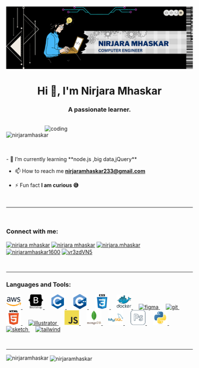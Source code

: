 ![logo](https://github.com/nirjaramhaskar/nirjaramhaskar/blob/main/hello.png)
<h1 align="center">Hi 👋, I'm Nirjara Mhaskar</h1>
<h3 align="center">A passionate learner.</h3>
<br>
<img align="right" alt="coding" width= "400" src="https://cdn.dribbble.com/users/1668950/screenshots/3863114/rodoshi.gif">

<p align="left"> <img src="https://komarev.com/ghpvc/?username=nirjaramhaskar&label=Profile%20views&color=0e75b6&style=flat" alt="nirjaramhaskar" /> </p>
<br>
<br>
- 🌱 I’m currently learning **node.js ,big data,jQuery**

- 📫 How to reach me **nirjaramhaskar233@gmail.com**

- ⚡ Fun fact **I am curious 😅**
<br>
<hr>
<br>

<h3 align="left">Connect with me:</h3>
<p align="left">
<a href="https://linkedin.com/in/nirjara mhaskar" target="blank"><img align="center" src="https://raw.githubusercontent.com/rahuldkjain/github-profile-readme-generator/master/src/images/icons/Social/linked-in-alt.svg" alt="nirjara mhaskar" height="30" width="40" /></a>
<a href="https://fb.com/nirjara mhaskar" target="blank"><img align="center" src="https://raw.githubusercontent.com/rahuldkjain/github-profile-readme-generator/master/src/images/icons/Social/facebook.svg" alt="nirjara mhaskar" height="30" width="40" /></a>
<a href="https://instagram.com/nirjara.mhaskar" target="blank"><img align="center" src="https://raw.githubusercontent.com/rahuldkjain/github-profile-readme-generator/master/src/images/icons/Social/instagram.svg" alt="nirjara.mhaskar" height="30" width="40" /></a>
<a href="https://www.youtube.com/c/nirjaramhaskar1600" target="blank"><img align="center" src="https://raw.githubusercontent.com/rahuldkjain/github-profile-readme-generator/master/src/images/icons/Social/youtube.svg" alt="nirjaramhaskar1600" height="30" width="40" /></a>
<a href="https://discord.gg/vr3zdVN5" target="blank"><img align="center" src="https://raw.githubusercontent.com/rahuldkjain/github-profile-readme-generator/master/src/images/icons/Social/discord.svg" alt="vr3zdVN5" height="30" width="40" /></a>
</p>
<br>
<hr>
<h3 align="left">Languages and Tools:</h3>
<p align="left"> 
  <a href="https://aws.amazon.com" target="_blank" rel="noreferrer"> <img src="https://raw.githubusercontent.com/devicons/devicon/master/icons/amazonwebservices/amazonwebservices-original-wordmark.svg" alt="aws" width="40" height="40"/> </a> &nbsp &nbsp
  <a href="https://getbootstrap.com" target="_blank" rel="noreferrer">
  <img src="https://raw.githubusercontent.com/devicons/devicon/master/icons/bootstrap/bootstrap-plain-wordmark.svg" alt="bootstrap" width="40" height="40"/> </a> &nbsp &nbsp
  <a href="https://www.cprogramming.com/" target="_blank" rel="noreferrer"> <img src="https://raw.githubusercontent.com/devicons/devicon/master/icons/c/c-original.svg" alt="c" width="40" height="40"/> </a> &nbsp &nbsp
  <a href="https://www.w3schools.com/cpp/" target="_blank" rel="noreferrer"> <img src="https://raw.githubusercontent.com/devicons/devicon/master/icons/cplusplus/cplusplus-original.svg" alt="cplusplus" width="40" height="40"/> </a> 
  &nbsp &nbsp
  <a href="https://www.w3schools.com/css/" target="_blank" rel="noreferrer"> <img src="https://raw.githubusercontent.com/devicons/devicon/master/icons/css3/css3-original-wordmark.svg" alt="css3" width="40" height="40"/> </a>
  &nbsp &nbsp
  <a href="https://www.docker.com/" target="_blank" rel="noreferrer"> <img src="https://raw.githubusercontent.com/devicons/devicon/master/icons/docker/docker-original-wordmark.svg" alt="docker" width="40" height="40"/> </a>
  &nbsp &nbsp
  <a href="https://www.figma.com/" target="_blank" rel="noreferrer"> <img src="https://www.vectorlogo.zone/logos/figma/figma-icon.svg" alt="figma" width="40" height="40"/> </a> 
  &nbsp &nbsp
  <a href="https://git-scm.com/" target="_blank" rel="noreferrer"> <img src="https://www.vectorlogo.zone/logos/git-scm/git-scm-icon.svg" alt="git" width="40" height="40"/> </a> 
  &nbsp &nbsp
  <a href="https://www.w3.org/html/" target="_blank" rel="noreferrer"> <img src="https://raw.githubusercontent.com/devicons/devicon/master/icons/html5/html5-original-wordmark.svg" alt="html5" width="40" height="40"/> </a> 
  &nbsp &nbsp
  <a href="https://www.adobe.com/in/products/illustrator.html" target="_blank" rel="noreferrer"> <img src="https://www.vectorlogo.zone/logos/adobe_illustrator/adobe_illustrator-icon.svg" alt="illustrator" width="40" height="40"/> </a> 
  &nbsp &nbsp
  <a href="https://developer.mozilla.org/en-US/docs/Web/JavaScript" target="_blank" rel="noreferrer"> <img src="https://raw.githubusercontent.com/devicons/devicon/master/icons/javascript/javascript-original.svg" alt="javascript" width="40" height="40"/> </a>
  &nbsp &nbsp
  <a href="https://www.mongodb.com/" target="_blank" rel="noreferrer"> <img src="https://raw.githubusercontent.com/devicons/devicon/master/icons/mongodb/mongodb-original-wordmark.svg" alt="mongodb" width="40" height="40"/> </a>
  &nbsp &nbsp
  <a href="https://www.mysql.com/" target="_blank" rel="noreferrer"> <img src="https://raw.githubusercontent.com/devicons/devicon/master/icons/mysql/mysql-original-wordmark.svg" alt="mysql" width="40" height="40"/> </a>
  &nbsp &nbsp
  <a href="https://www.photoshop.com/en" target="_blank" rel="noreferrer"> <img src="https://raw.githubusercontent.com/devicons/devicon/master/icons/photoshop/photoshop-line.svg" alt="photoshop" width="40" height="40"/> </a>
  &nbsp &nbsp
  <a href="https://www.python.org" target="_blank" rel="noreferrer"> <img src="https://raw.githubusercontent.com/devicons/devicon/master/icons/python/python-original.svg" alt="python" width="40" height="40"/> </a>
  &nbsp &nbsp
  <a href="https://www.sketch.com/" target="_blank" rel="noreferrer"> <img src="https://www.vectorlogo.zone/logos/sketchapp/sketchapp-icon.svg" alt="sketch" width="40" height="40"/> </a>
  &nbsp &nbsp
  <a href="https://tailwindcss.com/" target="_blank" rel="noreferrer"> <img src="https://www.vectorlogo.zone/logos/tailwindcss/tailwindcss-icon.svg" alt="tailwind" width="40" height="40"/> </a> </p>
  &nbsp &nbsp

  <hr>

<p><img align="left" height="150" src="https://github-readme-stats.vercel.app/api/top-langs?username=nirjaramhaskar&show_icons=true&locale=en&layout=compact" alt="nirjaramhaskar" /></p>
<p>&nbsp;<img align="center" src="https://github-readme-stats.vercel.app/api?username=nirjaramhaskar&show_icons=true&locale=en" alt="nirjaramhaskar" /></p>


<!--
**nirjaramhaskar/nirjaramhaskar** is a ✨ _special_ ✨ repository because its `README.md` (this file) appears on your GitHub profile.

Here are some ideas to get you started:

- 🔭 I’m currently working on github project.
- 🌱 I’m currently learning how to work on github copilot.
- 👯 I’m looking to collaborate on new ai tools.
- 🤔 I’m looking for help with coding in efficient and easy way using github copilot.
- 💬 Ask me about ...
- 📫 How to reach me: by my profile.
- 😄 Pronouns: she/her.
- ⚡ Fun fact: ...
-->
